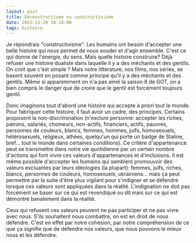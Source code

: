 ```yaml
---
layout: post
title: Déconstructivme ou constructivisme
date: 2022-11-20 10:18:00
tags: histoire
---
```


Je répondrais "constructivisme". Les humains ont besoin d'accepter une belle histoire qui nous permet de nous souder et d'agir ensemble. C'est ce qui donne de l'énergie, du sens. Mais quelle histoire construire? Déjà refuser une histoire dualiste dans laquelle il y a des méchants et des gentils. On croit que c'est simple ? Mais notre littérature, nos films, nos séries, se basent souvent en posant comme principe qu'il y a des méchants et des gentils. Même si apparemment on n'a pas aimé la saison 8 de GOT, on a bien compris le danger que de croire que le gentil est forcément toujours gentil.

Donc imaginons tout d'abord une histoire qui accepte à priori tout le monde. Pour fabriquer cette histoire, il faut avoir un cadre, des principes. Certains proposent la non-discrimination (n'exclure personne: accepter les riches, patrons, salariés, chomeurs, non-actifs, financiers, actifs, pauvres, personnes de couleurs, blancs, femmes, hommes, juifs, homosexuels, hétérosexuels, religieux, athées, quelqu'un qui porte un badge de Staline, bref... tout le monde dans certaines conditions). Ce critère d'appartenance peut se transmettre dans notre vie quotidienne par un certain nombre d'actions qui font vivre ces valeurs d'appartenances et d'inclusions. Il est même possible d'accepter les humains qui semblent promouvoir des valeurs excluantes par leurs idéologies (la plupart): femmes, juifs, riches, blancs, personnes de couleurs, homosexuels, ukrainiens... mais ça peut permettre par la suite d'être plus vigilant pour s'indigner et se défendre lorsque ces valeurs sont appliquées dans la réalité. L'indignation ne doit pas forcément se baser sur ce qui est revendiqué ou dit mais sur ce qui est démontré banalement dans la réalité.

Ceux qui refusent ces valeurs peuvent ne pas participer et ne pas vivre avec nous. S'ils souhaitent nous combattre, on est en droit de nous défendre. C'est en effet par notre cohésion, par notre compréhension de ce que ça signifie que de défendre nos valeurs, que nous pouvons le mieux nous et les défendre.
